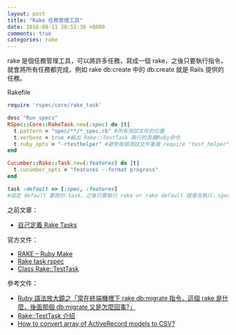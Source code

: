 ```yaml
---
layout: post
title: "Rake 任務管理工具"
date: 2016-08-11 20:53:30 +0800
comments: true
categories: rake
---
```


rake 是個任務管理工具，可以將許多任務，寫成一個 rake，之後只要執行指令，就會將所有任務都完成，例如 rake db:create 中的 db:create 就是 Rails 提供的任務。

<!-- more -->

Rakefile

```ruby
require 'rspec/core/rake_task'

desc "Run specs"
RSpec::Core::RakeTask.new(:spec) do |t|
  t.pattern = "spec/**/*_spec.rb" #所有測試文件的位置
  t.verbose = true #輸出 Rake::TestTask 執行的具體Ruby命令
  t.ruby_opts = "-rtesthelper" #避免每個測試文件重複 require "test_helper"
end

Cucumber::Rake::Task.new(:features) do |t|
  t.cucumber_opts = "features --format progress"
end

task :default => [:spec, :features]
#設定 default 要跑的 task，之後只要執行 rake or rake default 就會去執行，spec 和 feature 的 task
```

之前文章：  

* [自己定義 Rake Tasks](http://mgleon08.github.io/blog/2016/03/10/custom-tasks/)

官方文件： 

* [RAKE – Ruby Make](http://rake.rubyforge.org/)  
* [Rake task rspec](https://relishapp.com/rspec/rspec-core/v/3-4/docs/command-line/rake-task)  
* [Class Rake::TestTask](http://rake.rubyforge.org/classes/Rake/TestTask.html)

參考文件：  

* [Ruby 語法放大鏡之「常在終端機裡下 rake db:migrate 指令，這個 rake 是什麼，後面那個 db:migrate 又是怎麼回事?」](http://kaochenlong.com/2016/04/30/rake/)  
* [Rake::TestTask 介绍](http://code.oneapm.com/ruby/2015/05/28/ruby-rake-testtask/)  
* [How to convert array of ActiveRecord models to CSV?](http://stackoverflow.com/questions/19200734/how-to-convert-array-of-activerecord-models-to-csv) 